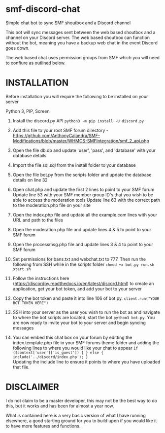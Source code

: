 # smf-discord-chat
Simple chat bot to sync SMF shoutbox and a Discord channel

This bot will sync messages sent between the web based shoutbox and a channel on your Discord server.  The web based shoutbox can function without the bot, meaning you have a backup web chat in the event Discord goes down.

The web based chat uses permission groups from SMF which you will need to confiure as outlined below.


# INSTALLATION

Before installation you will require the following to be installed on your server

Python 3,
PIP,
Screen

1)	Install the discord.py API
	`python3 -m pip install -U discord.py`
	
2)	Add this file to your root SMF forum directory - https://github.com/AnthonyCalandra/SMF-Modifications/blob/master/WHMCS-SMFIntegration/smf_2_api.php

3)	Open the file db.db and update 'user', 'pass', and 'database' with your database details

4)	Import the file sql.sql from the install folder to your database

5)	Open the file bot.py from the scripts folder and update the database details on line 32
	
6)	Open chat.php and update the first 2 lines to point to your SMF forum
	Update line 53 with your SMF member group ID's that you wish to be able to access the moderation tools
	Update line 63 with the correct path to the moderation.php file on your site

7)	Open the index.php file and update all the example.com lines with your URL and path to the files

8)	Open the moderation.php file and update lines 4 & 5 to point to your SMF forum

9)	Open the processmsg.php file and update lines 3 & 4 to point to your SMF forum

10) Set permissions for bans.txt and webchat.txt to 777.  Then run the following from SSH while in the scripts folder `chmod +x bot.py run.sh start.sh`

11) Follow the instructions here (https://discordpy.readthedocs.io/en/latest/discord.html) to create an application, get your bot token, and add your bot to your server

12) Copy the bot token and paste it into line 106 of bot.py.
	`client.run("YOUR BOT TOKEN HERE")`
	
13) SSH into your server as the user you wish to run the bot as and navigate to where the bot scripts are located, start the bot `python3 bot.py`. You are now ready to invite your bot to your server and begin syncing messages
	
14)	You can embed this chat box on your forum by editting the index.template.php file in your SMF forums theme folder and adding the following lines to where you would like your chat to appear
	`if ($context['user']['is_guest'])
		{
		}
	else
		{
			include('../discord/index.php');
		}`	
	Updating the include line to ensure it points to where you have uploaded that file.

# DISCLAIMER

I do not claim to be a master developer, this may not be the best way to do this, but it works and has been for almost a year now.

What is contained here is a very basic version of what I have running elsewhere, a good starting ground for you to build upon if you would like it to have more features and functions.
